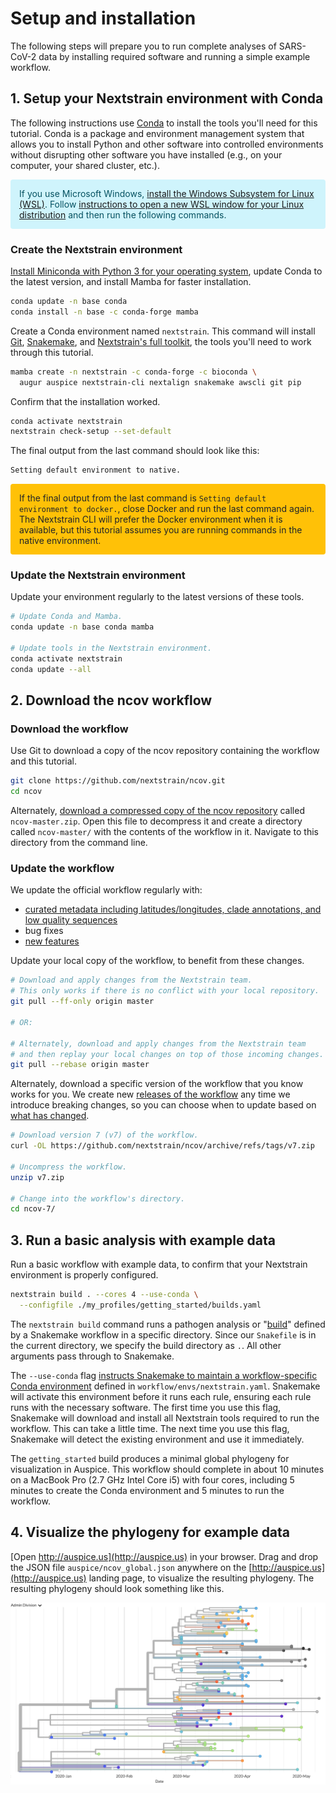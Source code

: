 # Setup and installation

The following steps will prepare you to run complete analyses of SARS-CoV-2 data by installing required software and running a simple example workflow.

## 1. Setup your Nextstrain environment with Conda

The following instructions use [Conda](https://docs.conda.io/en/latest/) to install the tools you'll need for this tutorial.
Conda is a package and environment management system that allows you to install Python and other software into controlled environments without disrupting other software you have installed (e.g., on your computer, your shared cluster, etc.).

<p style="color: #055160; background-color: #cff4fc; border-color: #b6effb; padding: 1em; border-radius: .25rem;">
If you use Microsoft Windows, <a href="https://docs.microsoft.com/en-us/windows/wsl/install-win10">install the Windows Subsystem for Linux (WSL)</a>.
Follow <a href="https://docs.microsoft.com/en-us/windows/wsl/wsl-config">instructions to open a new WSL window for your Linux distribution</a> and then run the following commands.
</p>

### Create the Nextstrain environment

[Install Miniconda with Python 3 for your operating system](https://docs.conda.io/en/latest/miniconda.html), update Conda to the latest version, and install Mamba for faster installation.

```bash
conda update -n base conda
conda install -n base -c conda-forge mamba
```

Create a Conda environment named ``nextstrain``.
This command will install [Git](https://git-scm.com/), [Snakemake](https://snakemake.readthedocs.io/en/stable/), and [Nextstrain's full toolkit](https://docs.nextstrain.org/en/latest/install-nextstrain.html), the tools you'll need to work through this tutorial.

```bash
mamba create -n nextstrain -c conda-forge -c bioconda \
  augur auspice nextstrain-cli nextalign snakemake awscli git pip
```

Confirm that the installation worked.

```bash
conda activate nextstrain
nextstrain check-setup --set-default
```

The final output from the last command should look like this:

```bash
Setting default environment to native.
```

<p style="color: #212529; background-color: #ffc107; border-color: #b6effb; padding: 1em; border-radius: .25rem;">
If the final output from the last command is <code>Setting default environment to docker.</code>, close Docker and run the last command again.
The Nextstrain CLI will prefer the Docker environment when it is available, but this tutorial assumes you are running commands in the native environment.
</p>

### Update the Nextstrain environment

Update your environment regularly to the latest versions of these tools.

```bash
# Update Conda and Mamba.
conda update -n base conda mamba

# Update tools in the Nextstrain environment.
conda activate nextstrain
conda update --all
```

## 2. Download the ncov workflow

### Download the workflow

Use Git to download a copy of the ncov repository containing the workflow and this tutorial.

```bash
git clone https://github.com/nextstrain/ncov.git
cd ncov
```

Alternately, [download a compressed copy of the ncov repository](https://github.com/nextstrain/ncov/archive/refs/heads/master.zip) called `ncov-master.zip`.
Open this file to decompress it and create a directory called `ncov-master/` with the contents of the workflow in it.
Navigate to this directory from the command line.

### Update the workflow

We update the official workflow regularly with:

 - [curated metadata including latitudes/longitudes, clade annotations, and low quality sequences](https://github.com/nextstrain/ncov/commits/master)
 - bug fixes
 - [new features](../reference/change_log)

Update your local copy of the workflow, to benefit from these changes.

```bash
# Download and apply changes from the Nextstrain team.
# This only works if there is no conflict with your local repository.
git pull --ff-only origin master

# OR:

# Alternately, download and apply changes from the Nextstrain team
# and then replay your local changes on top of those incoming changes.
git pull --rebase origin master
```

Alternately, download a specific version of the workflow that you know works for you.
We create new [releases of the workflow](https://github.com/nextstrain/ncov/releases/) any time we introduce breaking changes, so you can choose when to update based on [what has changed](../reference/change_log).

```bash
# Download version 7 (v7) of the workflow.
curl -OL https://github.com/nextstrain/ncov/archive/refs/tags/v7.zip

# Uncompress the workflow.
unzip v7.zip

# Change into the workflow's directory.
cd ncov-7/
```

## 3. Run a basic analysis with example data

Run a basic workflow with example data, to confirm that your Nextstrain environment is properly configured.

```bash
nextstrain build . --cores 4 --use-conda \
  --configfile ./my_profiles/getting_started/builds.yaml
```

The `nextstrain build` command runs a pathogen analysis or "[build](https://docs.nextstrain.org/projects/augur/en/stable/faq/what-is-a-build.html)" defined by a Snakemake workflow in a specific directory.
Since our `Snakefile` is in the current directory, we specify the build directory as `.`.
All other arguments pass through to Snakemake.

The `--use-conda` flag [instructs Snakemake to maintain a workflow-specific Conda environment](https://snakemake.readthedocs.io/en/stable/snakefiles/deployment.html#integrated-package-management) defined in `workflow/envs/nextstrain.yaml`.
Snakemake will activate this environment before it runs each rule, ensuring each rule runs with the necessary software.
The first time you use this flag, Snakemake will download and install all Nextstrain tools required to run the workflow.
This can take a little time.
The next time you use this flag, Snakemake will detect the existing environment and use it immediately.

The `getting_started` build produces a minimal global phylogeny for visualization in Auspice.
This workflow should complete in about 10 minutes on a MacBook Pro (2.7 GHz Intel Core i5) with four cores, including 5 minutes to create the Conda environment and 5 minutes to run the workflow.

## 4. Visualize the phylogeny for example data

[Open http://auspice.us](http://auspice.us) in your browser.
Drag and drop the JSON file `auspice/ncov_global.json` anywhere on the [http://auspice.us](http://auspice.us) landing page, to visualize the resulting phylogeny.
The resulting phylogeny should look something like this.

![Phylogenetic tree from the "getting started" build as visualized in Auspice](../images/getting-started-tree.png)

